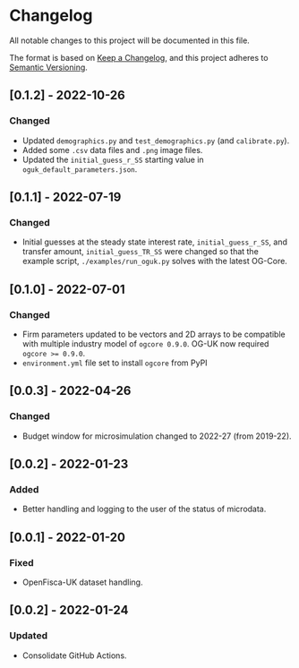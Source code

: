 # Changelog

All notable changes to this project will be documented in this file.

The format is based on [Keep a Changelog](https://keepachangelog.com/en/1.0.0),
and this project adheres to [Semantic Versioning](https://semver.org/spec/v2.0.0).

## [0.1.2] - 2022-10-26

### Changed

* Updated `demographics.py` and `test_demographics.py` (and `calibrate.py`).
* Added some `.csv` data files and `.png` image files.
* Updated the `initial_guess_r_SS` starting value in `oguk_default_parameters.json`.

## [0.1.1] - 2022-07-19

### Changed

* Initial guesses at the steady state interest rate, `initial_guess_r_SS`, and transfer amount, `initial_guess_TR_SS` were changed so that the example script, `./examples/run_oguk.py` solves with the latest OG-Core.

## [0.1.0] - 2022-07-01

### Changed

* Firm parameters updated to be vectors and 2D arrays to be compatible with multiple industry model of `ogcore 0.9.0`.  OG-UK now required `ogcore >= 0.9.0`.
* `environment.yml` file set to install `ogcore` from PyPI

## [0.0.3] - 2022-04-26

### Changed

* Budget window for microsimulation changed to 2022-27 (from 2019-22).

## [0.0.2] - 2022-01-23

### Added

* Better handling and logging to the user of the status of microdata.

## [0.0.1] - 2022-01-20

### Fixed

* OpenFisca-UK dataset handling.

## [0.0.2] - 2022-01-24

### Updated

* Consolidate GitHub Actions.
